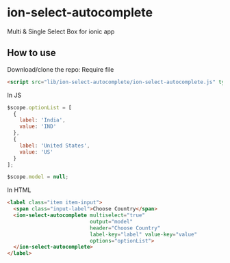 # ion-select-autocomplete
Multi &amp; Single Select Box for ionic app

## How to use

Download/clone the repo:
Require file
```html
<script src="lib/ion-select-autocomplete/ion-select-autocomplete.js" type="text/javascript"></script>
```
In JS
```javascript
$scope.optionList = [
  {
    label: 'India',
    value: 'IND'
  },
  {
    label: 'United States',
    value: 'US'
  }
];

$scope.model = null;
```

In HTML
```html
<label class="item item-input">
  <span class="input-label">Choose Country</span>
  <ion-select-autocomplete multiselect="true"
                           output="model"
                           header="Choose Country"
                           label-key="label" value-key="value"
                           options="optionList">
  </ion-select-autocomplete>
</label>
```